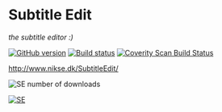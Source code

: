# Subtitle Edit

*the subtitle editor :)*

[![GitHub version](https://img.shields.io/github/release/SubtitleEdit/subtitleedit.svg)](https://github.com/SubtitleEdit/subtitleedit)
[![Build status](https://img.shields.io/appveyor/ci/SubtitleEdit/subtitleedit/master.svg)](https://ci.appveyor.com/project/SubtitleEdit/subtitleedit/branch/master)
[![Coverity Scan Build Status](https://img.shields.io/coverity/scan/2562.svg)](https://scan.coverity.com/projects/2562)

<http://www.nikse.dk/SubtitleEdit/>

![SE number of downloads](https://img.shields.io/github/downloads/subtitleedit/subtitleedit/latest/total.svg)

[ ![SE](https://img.shields.io/badge/SUBTITLE%20EDIT-join%20chat-blue.svg) ](https://gitter.im/SubtitleEdit/subtitleedit "Subtitle Edit Gitter Chatroom")
